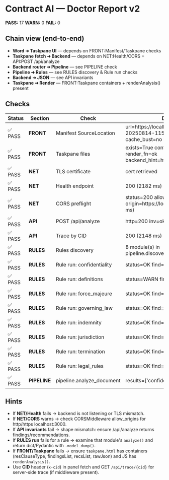 # Contract AI — Doctor Report v2

**PASS:** 17  **WARN:** 0  **FAIL:** 0

## Chain view (end‑to‑end)
- **Word ➜ Taskpane UI** — depends on FRONT:Manifest/Taskpane checks
- **Taskpane fetch ➜ Backend** — depends on NET:Health/CORS + API:POST /api/analyze
- **Backend router ➜ Pipeline** — see PIPELINE check
- **Pipeline ➜ Rules** — see RULES discovery & Rule run checks
- **Backend ➜ JSON** — see API invariants
- **Taskpane ➜ Render** — FRONT:Taskpane containers + renderAnalysis() present

## Checks
| Status | Section | Check | Details |
|---|---|---|---|
| ✅ PASS | **FRONT** | Manifest SourceLocation | url=https://localhost:3000/app/build-20250814-1150/taskpane.html cache_bust=no hosts=Document |
| ✅ PASS | **FRONT** | Taskpane files | exists=True containers-missing=[] render_fn=ok backend_hint=https://localhost:9000 |
| ✅ PASS | **NET** | TLS certificate | cert retrieved |
| ✅ PASS | **NET** | Health endpoint | 200  (2182 ms) |
| ✅ PASS | **NET** | CORS preflight | status=200 allow-origin=https://localhost:3000 (2136 ms) |
| ✅ PASS | **API** | POST /api/analyze | http=200 inv=ok  (2159 ms) |
| ✅ PASS | **API** | Trace by CID | 200  (2148 ms) |
| ✅ PASS | **RULES** | Rules discovery | 8 module(s) in pipeline.discover_rules |
| ✅ PASS | **RULES** | Rule run: confidentiality | status=OK find=12 |
| ✅ PASS | **RULES** | Rule run: definitions | status=WARN find=1 |
| ✅ PASS | **RULES** | Rule run: force_majeure | status=OK find=1 |
| ✅ PASS | **RULES** | Rule run: governing_law | status=OK find=0 |
| ✅ PASS | **RULES** | Rule run: indemnity | status=OK find=8 |
| ✅ PASS | **RULES** | Rule run: jurisdiction | status=OK find=0 |
| ✅ PASS | **RULES** | Rule run: termination | status=OK find=2 |
| ✅ PASS | **RULES** | Rule run: legal_rules | status=OK find=1 |
| ✅ PASS | **PIPELINE** | pipeline.analyze_document | results=['confidentiality'] |

## Hints
- If **NET/Health** fails → backend is not listening or TLS mismatch.
- If **NET/CORS** warns → check CORSMiddleware allow_origins for http/https localhost:3000.
- If **API invariants** fail → shape mismatch: ensure /api/analyze returns findings/recommendations.
- If **RULES run** fails for a rule → examine that module's `analyze()` and return dict/Pydantic with `.model_dump()`.
- If **FRONT/Taskpane** fails → ensure `taskpane.html` has containers (resClauseType, findingsList, recsList, rawJson) and JS has `renderAnalysis()`.
- Use **CID** header (`x-cid`) in panel fetch and GET `/api/trace/{cid}` for server-side trace (if middleware present).